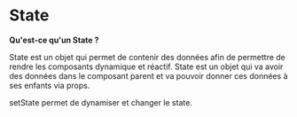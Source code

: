 # State

**Qu'est-ce qu'un State ?**

State est un objet qui permet de contenir des données afin de permettre de rendre les composants dynamique et réactif.
State est un objet qui va avoir des données dans le composant parent et va pouvoir donner ces données à ses enfants via props.

setState permet de dynamiser et changer le state.
